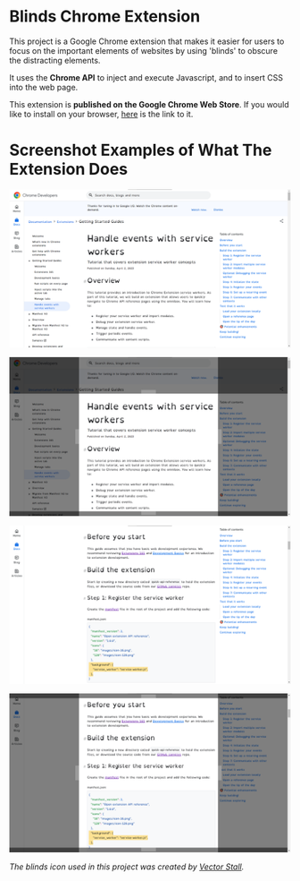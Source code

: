 # Blinds Chrome Extension

This project is a Google Chrome extension that makes it easier for
users to focus on the important elements of websites by using 'blinds' to obscure the distracting elements. 


It uses the **Chrome API** to inject and execute Javascript, and to insert CSS into the web page. 


This extension is **published on the Google Chrome Web Store**. If you would like to install on your browser, [here](https://chrome.google.com/webstore/detail/blinds/kicfjmbfgddfepipepddkahkfldnaaoi) is the link to it.


# Screenshot Examples of What The Extension Does

![SC1](readme-images\BSC1.png)


![SC2](readme-images\BSC2.png)


![SC3](readme-images\BSC3.png)


![SC4](readme-images\BSC4.png)


*The blinds icon used in this project was created by [Vector Stall](https://www.flaticon.com/free-icons/blinds).*